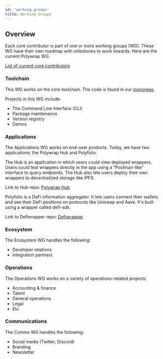 ```yaml
---
id: 'working-groups'
title: Working Groups
---
```


## Overview

Each core contributor is part of one or more working groups (WG). These WG have their own roadmap with milestones to work towards. Here are the current Polywrap WG.

[List of current core contributors](/dao/core-team)

### Toolchain

This WG works on the core toolchain. The code is found in our [monorepo](https://github.com/polywrap/monorepo).

Projects in this WG include:

- The Command Line Interface (CLI)
- Package maintenance
- Version registry
- Demos

### Applications

The Applications WG works on end-user products. Today, we have two applications: the Polywrap Hub and Polyfolio.

The Hub is an application in which users could view deployed wrappers. Users could test wrappers directly in the app using a "Postman-like" interface to query endpoints. The Hub also lets users deploy their own wrappers to decentralized storage like IPFS.

Link to Hub repo: [Polywrap Hub](https://github.com/polywrap/hub)

Polyfolio is a DeFi information aggregator. It lets users connect their wallets and see their DeFi positions on protocols like Uniswap and Aave. It's built using a wrapper called defi-sdk.

Link to Defiwrapper repo: [Defiwrapper](https://github.com/defiwrapper)

### Ecosystem

The Ecosystem WG handles the following:

- Developer relations
- Integration partners

### Operations

The Operations WG works on a variety of operations-related projects:

- Accounting & finance
- Talent
- General operations
- Legal
- Etc.

### Communications

The Comms WG handles the following:

- Social media (Twitter, Discord)
- Branding
- Newsletter
